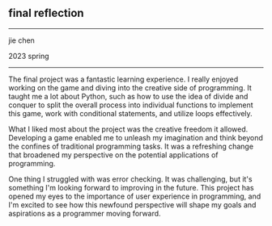 ## final reflection

***

jie chen

2023 spring

***

The final project was a fantastic learning experience. I really enjoyed working on the game and diving into the creative side of programming. It taught me a lot about Python, such as how to use the idea of divide and conquer to split the overall process into individual functions to implement this game, work with conditional statements, and utilize loops effectively.

What I liked most about the project was the creative freedom it allowed. Developing a game enabled me to unleash my imagination and think beyond the confines of traditional programming tasks. It was a refreshing change that broadened my perspective on the potential applications of programming.

One thing I struggled with was error checking. It was challenging, but it's something I'm looking forward to improving in the future. This project has opened my eyes to the importance of user experience in programming, and I'm excited to see how this newfound perspective will shape my goals and aspirations as a programmer moving forward.
